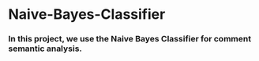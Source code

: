 # Naive-Bayes-Classifier

### In this project, we use the Naive Bayes Classifier for comment semantic analysis.
